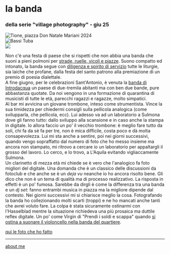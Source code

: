 # la banda  
### della serie "village photography" - giu 25  

![](https://i.postimg.cc/s2sQQtcZ/temp-Imaget3wgrx.avif "Tione, piazza Don Natale Mariani 2024")  
![](https://i.postimg.cc/vZHRV6Ns/20230820-110025.jpg "Bassi Tuba")   
![](https://i.postimg.cc/6pHkL5kG/2023-08-20-02-17-49.jpg "")  

Non c'è una festa di paese che si rispetti che non abbia una banda che suoni a pieni polmoni per [strade, ruelle, vicoli e piazze](https://youtu.be/HNtNyz25Cbs?feature=shared).  Suono compatto ed intonato, la banda segue con [diligenza e spirito di servizio](https://youtu.be/bhCc3lfvxbw?feature=shared) tutte le liturgie, sia laiche che profane, dalla festa del santo patrono alla premiazione di un premio di poesia dialettale.  
A fine giugno, per le celebrazioni Sant'Antonio, è venuta la [banda di Introdacqua](https://www.flickr.com/gp/cacioman/c87z94905H) un paese di due-tremila abitanti ma con ben due bande, pure abbastanza quotate. Da noi vengono in una formazione di quarantina di musicisti di tutte le età, parecchi ragazzi e ragazze, molto simpatici.   
Al bar mi avvicina un giovane trombone, inteso come strumentista. Vince la sua timidezza per chiedermi consigli sulla pellicola analogica (come svilupparla, che pellicola, ecc). Lui adesso va ad un laboratorio a Sulmona dove gli fanno tutto: dallo sviluppo alla scansione e in caso anche la stampa in digitale. Io allora faccio un po' il vecchio trombone: è meglio fare tutto da soli, chi fa da sè fa per tre, non è mica difficile, costa poco e dà molta consapevolezza. Lui mi sta anche a sentire, poi nei giorni successivi, quando vengo sopraffatto dal numero di foto che ho messo insieme ma ancora non stampato, mi ritrovo a cercare io un laboratorio per appaltargli il grosso del lavoro. Lo cerco, e lo trovo, a L'Aquila evitando vigliaccamente Sulmona.  
Un clarinetto di mezza età mi chiede se è vero che l'analogico fa foto migliori del digitale. Una domanda che è un classico delle discussioni da fotoclub e che anche se è un *deja vu* neanche io ho ancora risolto bene. Gli dico che non è un tema di qualità ma di processo realizzativo. La risposta in effetti è un po' fumosa. Sarebbe da dirgli è come la differenza tra una banda e un *dj set*: fanno entrambi musica in piazza ma la migliore dipende dal contesto. Nei giorni successivi mi si chiarisce meglio la cosa. Fotografando la banda ho collezionando molti scarti (troppi) e ne ho mancati anche tanti che avrei voluto fare. La colpa è stata sicuramente ostinarmi con l'Hasselblad mentre la situazione richiedeva una più prosaica ma duttile reflex digitale. Un po' come Virgin di "Prendi i soldi e scappa" quando [si ostina a suonare il violoncello nella banda del quartiere](https://youtu.be/QNGBvW36Nt8?feature=shared&t=72). 
  
[qui le foto che ho fatto](https://www.flickr.com/gp/cacioman/c87z94905H) 

---  
[about me](https://about.me/cacioman) 
